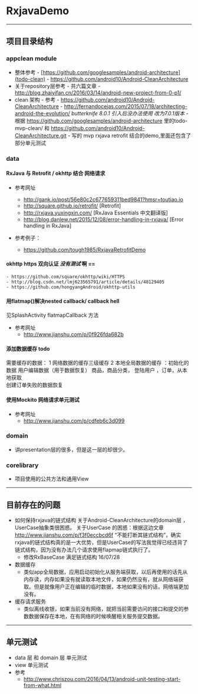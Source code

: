 # RxjavaDemo 

---
## 项目目录结构
### appclean  module
- 整体参考
      - [https://github.com/googlesamples/android-architecture](todo-clean)
      - https://github.com/android10/Android-CleanArchitecture
- 关于repository层参考
      - 共六篇文章 
      - http://blog.zhaiyifan.cn/2016/03/14/android-new-project-from-0-p1/
- clean 架构
      - 参考
      - https://github.com/android10/Android-CleanArchitecture
      - http://fernandocejas.com/2015/07/18/architecting-android-the-evolution/
          *butterknife 8.0.1 引入后没办法使用 改为7.0.1版本*
        - 根据 https://github.com/googlesamples/android-architecture 里的todo-mvp-clean/ 和 https://github.com/android10/Android-CleanArchitecture.git
          - 写的 mvp rxjava retrofit 结合的demo,里面还包含了部分单元测试
### data 
#### RxJava 与 Retrofit / okhttp 结合 网络请求 
- 参考网址
  - http://gank.io/post/56e80c2c677659311bed9841?hmsr=toutiao.io 
  - http://square.github.io/retrofit/ [Retrofit]
  - http://rxjava.yuxingxin.com/ [RxJava Essentials 中文翻译版]
  - http://blog.danlew.net/2015/12/08/error-handling-in-rxjava/ [Error handling in RxJava]

- 参考例子：
  - https://github.com/tough1985/RxjavaRetrofitDemo

#### okhttp https 双向认证 *没有测试* 啊 ==

    - https://github.com/square/okhttp/wiki/HTTPS
    - http://blog.csdn.net/lmj623565791/article/details/48129405
    - https://github.com/hongyangAndroid/okhttp-utils

#### 用flatmap()解决nested callback/ callback hell

见SplashActivity flatmapCallback 方法
- 参考网址
  - http://www.jianshu.com/p/0f926fda682b

#### 添加数据缓存 todo

需要缓存的数据：
1 网络数据的缓存三级缓存
2 本地全局数据的缓存 ：初始化的数据  用户编辑数据（用于数据恢复）
商品，商品分类， 登陆用户 ，订单，从本地获取  
创建订单失败的数据恢复

#### 使用Mockito 网络请求单元测试

- 参考网址
  - http://www.jianshu.com/p/cdfeb6c3d099

### domain
- 讲presentation层的很多，但是这一层的却很少。

### corelibrary

- 项目使用的公共方法和通用View

---
## 目前存在的问题
- 如何保持rxjava的链式结构
  关于Android-CleanArchitecture的domain层 ，UserCase抽象类很困惑。
  关于UserCase 的困惑：根据这边文章 http://www.jianshu.com/p/f3f0eccbcd6f “不能打断其链式结构”，确实rxjava的链式结构真的是一大优势，但是UserCase的写法我觉得已经违背了链式结构，因为没有办法几个请求使用flapmap链式执行了。
  - 修改RxBaseCase 满足链式结构 16/07/28
- 数据缓存
  - 类似app全局数据，应用启动初始化从服务端获取，以后再使用的话先从内存读，内存如果没有就读取本地文件，如果仍然没有，就从网络端获取。但是就像用户正在编辑的临时数据，本地如果没有的话，网络端更加没有。
- 缓存请求服务
  - 类似离线收银，如果当前没有网络，就把当前需要访问的接口和提交的参数数据保存在本地，在有网络的时候唤醒相关服务提交数据。

---
## 单元测试
- data 层 和 domain 层 单元测试
- view 单元测试
- 参考
  - http://www.chriszou.com/2016/04/13/android-unit-testing-start-from-what.html





